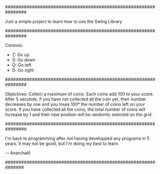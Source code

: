 ################################################################

Just a simple project to learn how to use the Swing Library

################################################################

Controls:
- Z: Go up
- S: Go down
- Q: Go left
- D: Go right

################################################################

Objectives: Collect a maximum of coins. Each coins add 100 to 
your score.
After 5 seconds, if you have not collected all the coin yet,
their number decreases by one and you loses 100* the number of
coins left on your score.
If you have collected all the coins, the total number of coins
will increase by 1 and their new position will be randomly
selected on the grid.

################################################################

I'm back to programming after not having developped any programs
in 5 years. It may not be good, but I'm doing my best to learn.

-- Anarchaël

###############################################################
